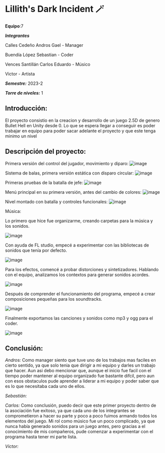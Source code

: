 # Lillith's Dark Incident 🪄

**Equipo**:7 

***Integrantes***

Calles Cedeño Andros Gael - Manager

Buendía López Sebastian - Coder

Vences Santillán Carlos Eduardo - Músico

Victor - Artista

***Semestre:*** 2023-2

***Torre de niveles:*** 1

## **Introducción:**
El proyecto consistio en la creacion y desarrollo de un juego 2.5D de genero Bullet Hell en Unity desde 0.
Lo que se espera llegar a conseguir es poder trabajar en equipo para poder sacar adelante el proyecto y que este tenga minimo un nivel


## **Descripción del proyecto:**

Primera versión del control del jugador, movimiento y diparo:
![image](https://github.com/Anddros/Lilliths-Dark-Incident/assets/112099506/0bafb22d-e976-4fd9-a9fc-b27852ee416b)

Sistema de balas, primera versión estática con disparo circular:
![image](https://github.com/Anddros/Lilliths-Dark-Incident/assets/112099506/0d83527c-adb8-430e-8013-2ee9dbe55317)

Primeras pruebas de la batalla de jefe:
![image](https://github.com/Anddros/Lilliths-Dark-Incident/assets/112099506/3aa5a68c-f92c-4541-84d9-0117e5727398)

Menú principal en su primera versión, antes del cambio de colores:
![image](https://github.com/Anddros/Lilliths-Dark-Incident/assets/112099506/4d297c53-b305-41ae-9530-0160eca4cda2)

Nivel montado con batalla y controles funcionales:
![image](https://github.com/Anddros/Lilliths-Dark-Incident/assets/112099506/c18effaf-5357-4a77-9e9c-6d3dbc8aea43)



Música:

Lo primero que hice fue organizarme, creando carpetas para la música y los sonidos.

![image](https://github.com/Anddros/Lilliths-Dark-Incident/assets/90806792/325a9057-d15b-4ec0-950b-3f8feac5d114)

Con ayuda de FL studio, empecé a experimentar con las bibliotecas de sonidos que tenía por defecto.

![image](https://github.com/Anddros/Lilliths-Dark-Incident/assets/90806792/44142d81-5496-443d-9f90-e148596635ed)

Para los efectos, comencé a probar distorciones y sintetizadores. Hablando con el equipo, analizamos los contextos para
generar sonidos acordes. 

![image](https://github.com/Anddros/Lilliths-Dark-Incident/assets/90806792/79e27490-44e9-4dcf-a00e-c8bd89597146)

Después de comprender el funcionamiento del programa, empecé a crear composiciones pequeñas para los soundtracks.

![image](https://github.com/Anddros/Lilliths-Dark-Incident/assets/90806792/31871b4f-54ea-407d-a8dd-b1eda7a5cc5b)

Finalmente exportamos las canciones y sonidos como mp3 y ogg para el coder. 

![image](https://github.com/Anddros/Lilliths-Dark-Incident/assets/90806792/4133c0c5-45cc-4aa7-a5e0-46fdc4c55165)



## **Conclusión:** 

*Andros:* Como manager siento que tuve uno de los trabajos mas faciles en cierto sentido, ya que solo tenia que dirigir a mi equipo y darles un trabajo 
que hacer. Aun asi debo mencionar que, aunque el inicio fue facil con el tiempo poder mantener al equipo organizado fue bastante difcil, pero aun con esos obstaculos
pude aprender a liderar a mi equipo y poder saber que es lo que necesitaba cada uno de ellos.

*Sebastián:* 

*Carlos:* Como conclusión, puedo decir que este primer proyecto dentro de la asociación fue exitoso, ya que cada uno de los integrantes se comprometieron a hacer su parte y poco
a poco fuimos armando todos los elementos del juego. Mi rol como músico fue un poco complicado, ya que nunca había generado sonidos para un juego antes, pero gracias a el conocimiento
de mis compañeros, pude comenzar a experimentar con el programa hasta tener mi parte lista.

*Victor:*

